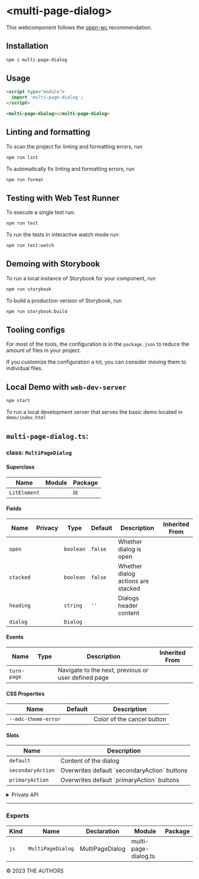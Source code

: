 # \<multi-page-dialog>

This webcomponent follows the [open-wc](https://github.com/open-wc/open-wc) recommendation.

## Installation

```bash
npm i multi-page-dialog
```

## Usage

```html
<script type="module">
  import 'multi-page-dialog';
</script>

<multi-page-dialog></multi-page-dialog>
```

## Linting and formatting

To scan the project for linting and formatting errors, run

```bash
npm run lint
```

To automatically fix linting and formatting errors, run

```bash
npm run format
```

## Testing with Web Test Runner

To execute a single test run:

```bash
npm run test
```

To run the tests in interactive watch mode run:

```bash
npm run test:watch
```

## Demoing with Storybook

To run a local instance of Storybook for your component, run

```bash
npm run storybook
```

To build a production version of Storybook, run

```bash
npm run storybook:build
```

## Tooling configs

For most of the tools, the configuration is in the `package.json` to reduce the amount of files in your project.

If you customize the configuration a lot, you can consider moving them to individual files.

## Local Demo with `web-dev-server`

```bash
npm start
```

To run a local development server that serves the basic demo located in `demo/index.html`


## `multi-page-dialog.ts`:

### class: `MultiPageDialog`

#### Superclass

| Name         | Module | Package |
| ------------ | ------ | ------- |
| `LitElement` |        | lit     |

#### Fields

| Name      | Privacy | Type      | Default | Description                        | Inherited From |
| --------- | ------- | --------- | ------- | ---------------------------------- | -------------- |
| `open`    |         | `boolean` | `false` | Whether dialog is open             |                |
| `stacked` |         | `boolean` | `false` | Whether dialog actions are stacked |                |
| `heading` |         | `string`  | `''`    | Dialogs header content             |                |
| `dialog`  |         | `Dialog`  |         |                                    |                |

#### Events

| Name        | Type | Description                                         | Inherited From |
| ----------- | ---- | --------------------------------------------------- | -------------- |
| `turn-page` |      | Navigate to the next, previous or user defined page |                |

#### CSS Properties

| Name                | Default | Description                |
| ------------------- | ------- | -------------------------- |
| `--mdc-theme-error` |         | Color of the cancel button |

#### Slots

| Name              | Description                                    |
| ----------------- | ---------------------------------------------- |
| `default`         | Content of the dialog                          |
| `secondaryAction` | Overwrites default \`secondaryAction\` buttons |
| `primaryAction`   | Overwrites default \`primaryAction\` buttons   |

<details><summary>Private API</summary>

#### Fields

| Name             | Privacy | Type                      | Default | Description | Inherited From |
| ---------------- | ------- | ------------------------- | ------- | ----------- | -------------- |
| `prevPage`       | private | `MultiPageDialog \| null` |         |             |                |
| `nextPage`       | private | `MultiPageDialog \| null` |         |             |                |
| `allDescendants` | private | `Element[]`               |         |             |                |

#### Methods

| Name                | Privacy | Description | Parameters                                    | Return          | Inherited From |
| ------------------- | ------- | ----------- | --------------------------------------------- | --------------- | -------------- |
| `invalidDescendant` | private |             |                                               | `boolean`       |                |
| `turnPage`          | private |             | `increment: number`                           | `Promise<void>` |                |
| `onTurnPage`        | private |             | `evt: CustomEvent<TurnPageDetail>`            | `void`          |                |
| `onClosed`          | private |             | `ae: CustomEvent<{ action: string } \| null>` | `Promise<void>` |                |

</details>

<hr/>

### Exports

| Kind | Name              | Declaration     | Module               | Package |
| ---- | ----------------- | --------------- | -------------------- | ------- |
| `js` | `MultiPageDialog` | MultiPageDialog | multi-page-dialog.ts |         |


&copy; 2023 THE AUTHORS

